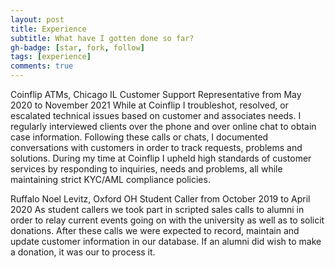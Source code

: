 ```yaml
---
layout: post
title: Experience
subtitle: What have I gotten done so far?
gh-badge: [star, fork, follow]
tags: [experience]
comments: true
---
```

Coinflip ATMs, Chicago IL
Customer Support Representative from May 2020 to November 2021
While at Coinflip I troubleshot, resolved, or escalated technical issues based on customer and associates needs. 
I regularly interviewed clients over the phone and over online chat to obtain case information. 
Following these calls or chats, I documented conversations with customers in order to track requests, problems and solutions. 
During my time at Coinflip I upheld high standards of customer services by responding to inquiries, needs and problems, all while maintaining strict KYC/AML compliance policies. 

Ruffalo Noel Levitz, Oxford OH
Student Caller from October 2019 to April 2020
As student callers we took part in scripted sales calls to alumni in order to relay current events going on with the university as well as to solicit donations. 
After these calls we were expected to record, maintain and update customer information in our database.
If an alumni did wish to make a donation, it was our to process it. 
